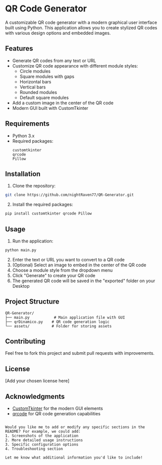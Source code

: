  # QR Code Generator

A customizable QR code generator with a modern graphical user interface built using Python. This application allows you to create stylized QR codes with various design options and embedded images.

## Features

- Generate QR codes from any text or URL
- Customize QR code appearance with different module styles:
  - Circle modules
  - Square modules with gaps
  - Horizontal bars
  - Vertical bars
  - Rounded modules
  - Default square modules
- Add a custom image in the center of the QR code
- Modern GUI built with CustomTkinter

## Requirements

- Python 3.x
- Required packages:
  ```
  customtkinter
  qrcode
  Pillow
  ```

## Installation

1. Clone the repository:
```bash
git clone https://github.com/nightRaven77/QR-Generator.git
```

2. Install the required packages:
```bash
pip install customtkinter qrcode Pillow
```

## Usage

1. Run the application:
```bash
python main.py
```

2. Enter the text or URL you want to convert to a QR code
3. (Optional) Select an image to embed in the center of the QR code
4. Choose a module style from the dropdown menu
5. Click "Generate" to create your QR code
6. The generated QR code will be saved in the "exported" folder on your Desktop

## Project Structure

```
QR-Generator/
├── main.py           # Main application file with GUI
├── qrDinamico.py    # QR code generation logic
└── assets/          # Folder for storing assets
```

## Contributing

Feel free to fork this project and submit pull requests with improvements.

## License

[Add your chosen license here]

## Acknowledgments

- [CustomTkinter](https://github.com/TomSchimansky/CustomTkinter) for the modern GUI elements
- [qrcode](https://github.com/lincolnloop/python-qrcode) for QR code generation capabilities
```

Would you like me to add or modify any specific sections in the README? For example, we could add:
1. Screenshots of the application
2. More detailed usage instructions
3. Specific configuration options
4. Troubleshooting section

Let me know what additional information you'd like to include!
